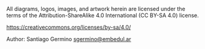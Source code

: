 All diagrams, logos, images, and artwork herein are licensed under the terms of
the Attribution-ShareAlike 4.0 International (CC BY-SA 4.0) license.

https://creativecommons.org/licenses/by-sa/4.0/ 

Author: Santiago Germino <sgermino@embedul.ar>
